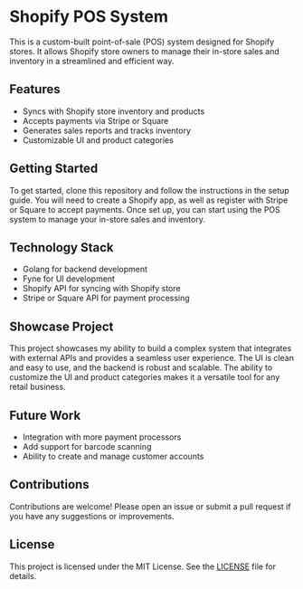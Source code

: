 # Shopify POS System

This is a custom-built point-of-sale (POS) system designed for Shopify stores. It allows Shopify store owners to manage their in-store sales and inventory in a streamlined and efficient way. 

## Features
- Syncs with Shopify store inventory and products
- Accepts payments via Stripe or Square
- Generates sales reports and tracks inventory
- Customizable UI and product categories

## Getting Started
To get started, clone this repository and follow the instructions in the setup guide. You will need to create a Shopify app, as well as register with Stripe or Square to accept payments. Once set up, you can start using the POS system to manage your in-store sales and inventory.

## Technology Stack
- Golang for backend development
- Fyne for UI development
- Shopify API for syncing with Shopify store
- Stripe or Square API for payment processing

## Showcase Project
This project showcases my ability to build a complex system that integrates with external APIs and provides a seamless user experience. The UI is clean and easy to use, and the backend is robust and scalable. The ability to customize the UI and product categories makes it a versatile tool for any retail business.

## Future Work
- Integration with more payment processors
- Add support for barcode scanning
- Ability to create and manage customer accounts

## Contributions
Contributions are welcome! Please open an issue or submit a pull request if you have any suggestions or improvements.

## License
This project is licensed under the MIT License. See the [LICENSE](https://github.com/yourusername/yourproject/blob/master/LICENSE) file for details.
